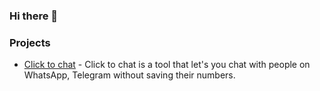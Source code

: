 ### Hi there 👋

### Projects
- [Click to chat](https://vkgupta857.github.io/click-to-chat/) - Click to chat is a tool that let's you chat with people on WhatsApp, Telegram without saving their numbers.
<!--
**vkgupta857/vkgupta857** is a ✨ _special_ ✨ repository because its `README.md` (this file) appears on your GitHub profile.

Here are some ideas to get you started:

- 🔭 I’m currently working on ...
- 🌱 I’m currently learning ...
- 👯 I’m looking to collaborate on ...
- 🤔 I’m looking for help with ...
- 💬 Ask me about ...
- 📫 How to reach me: ...
- 😄 Pronouns: ...
- ⚡ Fun fact: ...
-->
